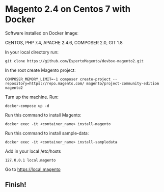 # **Magento 2.4 on Centos 7 with Docker**

Software installed on Docker Image:

CENTOS,
PHP 7.4, 
APACHE 2.4.6, 
COMPOSER 2.0, 
GIT 1.8

In your local directory run:

```shell
git clone https://github.com/EspertoMagento/devbox-magento2.git
```

In the root create Magento project:

```shell
COMPOSER_MEMORY_LIMIT=-1 composer create-project --repository=https://repo.magento.com/ magento/project-community-edition magento2
```


Turn up the machine. Run:

```shell
docker-compose up -d
```


Run this command to install Magento:

```shell
docker exec -it <container_name> install-magento
```

Run this command to install sample-data:

```shell
docker exec -it <container_name> install-sampledata
```

Add in your local /etc/hosts

```shell
127.0.0.1 local.magento
```



Go to https://local.magento



## Finish!

